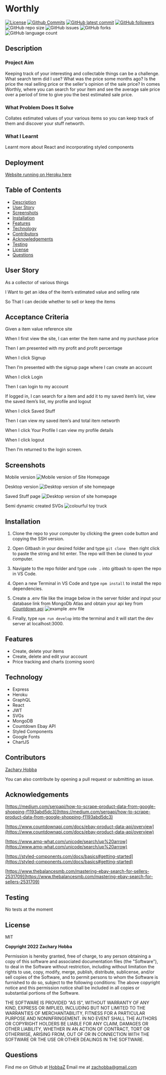 # Worthly

[![License](https://img.shields.io/badge/License-MIT-blue.svg)](https://choosealicense.com/licenses/mit/)
[![Github Commits](https://img.shields.io/github/commit-activity/w/HobbaZ/Worthly)](https://github.com/HobbaZ/Worthly/commits)
[![GitHub latest commit](https://img.shields.io/github/last-commit/HobbaZ/Worthly)](https://github.com/HobbaZ/Worthly/branches)
[![GitHub followers](https://img.shields.io/github/followers/HobbaZ.svg)]()
![GitHub repo size](https://img.shields.io/github/repo-size/HobbaZ/Worthly)
![[GitHub issues](https://img.shields.io/github/issues/HobbaZ/Worthly)](https://img.shields.io/github/issues/HobbaZ/Worthly)
![GitHub forks](https://img.shields.io/github/forks/HobbaZ/Worthly)
![GitHub language count](https://img.shields.io/github/languages/count/HobbaZ/Worthly)

## Description
### Project Aim ###
Keeping track of your interesting and collectable things can be a challenge. What search term did I use? What was the price some months ago? Is the price the real selling price or the seller's opinion of the sale price? In comes Worthly, where you can search for your item and see the average sale price over a period of time to give you the best estimated sale price.

### What Problem Does It Solve ###
Collates estimated values of your various items so you can keep track of them and discover your stuff networth.

### What I Learnt ###
Learnt more about React and incorporating styled components

## Deployment
[Website running on Heroku here](https://worthly.herokuapp.com/)

## Table of Contents
- [Description](#description)
- [User Story](#user-story)
- [Screenshots](#screenshots)
- [Installation](#installation)
- [Features](#features)
- [Technology](#technology)
- [Contributors](#contributors)
- [Acknowledgements](#acknowledgements)
- [Testing](#testing)
- [License](#license)
- [Questions](#questions)

## User Story
As a collector of various things

I Want to get an idea of the item’s estimated value and selling rate

So That I can decide whether to sell or keep the items

## Acceptance Criteria
Given a item value reference site

When I first view the site, I can enter the item name and my purchase price

Then I am presented with my profit and profit percentage

When I click Signup

Then I’m presented with the signup page where I can create an account

When I click Login

Then I can login to my account

If logged in, I can search for a item and add it to my saved item’s list, view the saved item’s list, my profile and logout

When I click Saved Stuff

Then I can view my saved item’s and total item networth

When I click Your Profile I can view my profile details

When I click logout

Then I’m returned to the login screen.

## Screenshots

Mobile version
![Mobile version of Site Homepage](client/src/assets/images/mobile-version.png)

Desktop version
![Desktop version of site homepage](client/src/assets/images/desktop-version.png)

Saved Stuff page
![Desktop version of site homepage](client/src/assets/images/saved-stuff.png)

Semi dynamic created SVGs
![colourful toy truck](client/src/assets/images/examplesvg.png)

## Installation

1. Clone the repo to your computer by clicking the green code button and copying the SSH version.

2. Open Gitbash in your desired folder and type ```git clone ``` then right click to paste the string and hit enter. The repo will then be cloned to your computer.

3. Navigate to the repo folder and type ```code .``` into gitbash to open the repo in VS Code.

4. Open a new Terminal in VS Code and type ```npm install``` to install the repo dependencies.

5. Create a .env file like the image below in the server folder and input your database link from MongoDb Atlas and obtain your api key from [Countdown api](https://www.countdownapi.com/)
![example .env file](client/src/assets/images/envexample.PNG)

6. Finally, type ```npm run develop``` into the terminal and it will start the dev server at localhost:3000.

## Features

- Create, delete your items
- Create, delete and edit your account
- Price tracking and charts (coming soon)

## Technology

- Express
- Heroku 
- GraphQL
- React
- JWT
- SVGs
- MongoDB
- Countdown Ebay API
- Styled Components
- Google Fonts
- ChartJS

## Contributors
[Zachary Hobba](https://github.com/HobbaZ)

You can also contribute by opening a pull request or submitting an issue.

## Acknowledgements
[https://medium.com/serpapi/how-to-scrape-product-data-from-google-shopping-f1193abd5dc3](https://medium.com/serpapi/how-to-scrape-product-data-from-google-shopping-f1193abd5dc3)

[https://www.countdownapi.com/docs/ebay-product-data-api/overview](https://www.countdownapi.com/docs/ebay-product-data-api/overview)

[https://www.amp-what.com/unicode/search/up%20arrow](https://www.amp-what.com/unicode/search/up%20arrow)

[https://styled-components.com/docs/basics#getting-started](https://styled-components.com/docs/basics#getting-started)

[https://www.thebalancesmb.com/mastering-ebay-search-for-sellers-2531709](https://www.thebalancesmb.com/mastering-ebay-search-for-sellers-2531709)


## Testing
No tests at the moment

## License
MIT

**Copyright 2022 Zachary Hobba**

Permission is hereby granted, free of charge, to any person obtaining a copy of this software and associated documentation files (the "Software"), to deal in the Software without restriction, including without limitation the rights to use, copy, modify, merge, publish, distribute, sublicense, and/or sell copies of the Software, and to permit persons to whom the Software is furnished to do so, subject to the following conditions:
The above copyright notice and this permission notice shall be included in all copies or substantial portions of the Software.
    
THE SOFTWARE IS PROVIDED "AS IS", WITHOUT WARRANTY OF ANY KIND, EXPRESS OR IMPLIED, INCLUDING BUT NOT LIMITED TO THE WARRANTIES OF MERCHANTABILITY, FITNESS FOR A PARTICULAR PURPOSE AND NONINFRINGEMENT. IN NO EVENT SHALL THE AUTHORS OR COPYRIGHT HOLDERS BE LIABLE FOR ANY CLAIM, DAMAGES OR OTHER LIABILITY, WHETHER IN AN ACTION OF CONTRACT, TORT OR OTHERWISE, ARISING FROM, OUT OF OR IN CONNECTION WITH THE SOFTWARE OR THE USE OR OTHER DEALINGS IN THE SOFTWARE.

## Questions
Find me on Github at [HobbaZ](https://github.com/HobbaZ)
Email me at [zachobba@gmail.com](zachobba@gmail.com)
